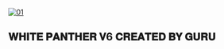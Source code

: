   <a href="https://ibb.co/N6NMDtn"><img src="https://telegra.ph/file/c894c8ee8dd35b55a131b.jpg" alt="01" border="0" /></a>     


  ## 𝐖𝐇𝐈𝐓𝐄 𝐏𝐀𝐍𝐓𝐇𝐄𝐑 𝐕6 𝐂𝐑𝐄𝐀𝐓𝐄𝐃 𝐁𝐘 𝐆𝐔𝐑𝐔
